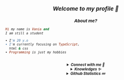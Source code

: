 <h2 align="center"><i><small>Welcome to my profile 👀</h2>
<h3 align="center">About me?</h3>

```rb
Hi my name is Vania and
I am still a student

• I'm 20 y.o
• I'm currently focusing on TypeScript,
  html & css
• Programming is just my hobbies
```
<br>
<details align="center"><summary><b>Connect with me 👋</b></summary><br>
<p align="center">
  <a href="https://instagram.com/xnia7" target="_blank">
    <img src="https://img.shields.io/badge/instagram-%23E4405F.svg?&style=for-the-badge&logo=instagram&logoColor=white&color=071A2C" alt="Instagram"/>
  </a>
  <a href="https://youtube.com/xnia7" target="_blank">
    <img src="https://img.shields.io/badge/youtube-%2312100E.svg?&style=for-the-badge&logo=youtube&logoColor=white&color=071A2C" alt="YouTube"/>
  </a>
</p>
<p align="center">
<a href="https://facebook.com/xnia" target="_blank">
    <img src="https://img.shields.io/badge/facebook-%2312100E.svg?&style=for-the-badge&logo=facebook&logoColor=white&color=071A2C" alt="Facebook"/>
  </a>
</p>
</details>

<details align="center"><summary><b>Knowledges ✨</b></summary><br>

<p align="center">
  <img alt="html" src="https://img.shields.io/badge/HTML-e34c26?style=for-the-badge&logo=html5&logoColor=white">
  <img alt="css" src="https://img.shields.io/badge/CSS-00000?style=for-the-badge&logo=css3">
  <img alt="javascript" src="https://img.shields.io/badge/JavaScript-000000?style=for-the-badge&logo=javascript">
  <img alt="python" src="https://img.shields.io/badge/Python-000000?style=for-the-badge&logo=python">
  <img alt="php" src="https://img.shields.io/badge/PHP-000000?style=for-the-badge&logo=php">
  <img alt="typescript" src="https://img.shields.io/badge/TypeScript-000000?style=for-the-badge&logo=typescript">
  <img alt="go" src="https://img.shields.io/badge/Go-000000?style=for-the-badge&logo=go">
  <img alt="ruby" src="https://img.shields.io/badge/Ruby-000000?style=for-the-badge&logo=ruby">
  <img alt="rust" src="https://img.shields.io/badge/Rust-000000?style=for-the-badge&logo=rust">
  <img alt="java" src="https://img.shields.io/badge/Java-000000?style=for-the-badge&logo=java">
  <img alt="c++" src="https://img.shields.io/badge/-c++-black?logo=c%2B%2B">
 </p>
</details>

<details align="center"><summary><b>Github Statistics 💤</b></summary><br>
  
<div align="center">
<a href="fckvania"><img src="https://komarev.com/ghpvc/?username=fckvania&label=Total%20Profile%20Visitor&color=071A2C&style=for-the-badge" alt="fckvania" /></a>
<br>
<a href="https://github.com/fckvania"><img src="https://github-readme-stats.vercel.app/api?username=fckvania&bg_color=071A2C&title_color=fff&text_color=fff&icon_color=fff&hide_border=true&show_icons=true" /></>
<a href="https://github.com/fckvania"><img src="https://github-readme-stats.vercel.app/api/top-langs?username=fckvania&bg_color=071A2C&title_color=fff&text_color=fff&hide_border=true&show_icons=true&layout=compact" /></a>
<img src="https://github-readme-streak-stats.herokuapp.com/?user=fckvania&bg_color=071A2C" />
<a href="https://github.com/fckvania/github-profile-trophy"><img src="https://github-profile-trophy.vercel.app/?username=fckvania&theme=onedark" /></a>
</div>
</details>
